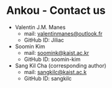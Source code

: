 # Ankou - Contact us

- Valentin J.M. Manes
    - mail: valentinmanes@outlook.fr
    - GitHub ID: Jiliac
- Soomin Kim
    - mail: soomink@kaist.ac.kr
    - GitHub ID: soomin-kim
- Sang Kil Cha (corresponding author)
    - mail: sangkilc@kaist.ac.k
    - GitHub ID: sangkilc
